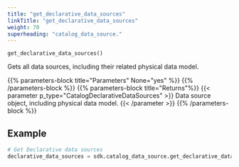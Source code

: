 ```yaml
---
title: "get_declarative_data_sources"
linkTitle: "get_declarative_data_sources"
weight: 70
superheading: "catalog_data_source."
---
```




``get_declarative_data_sources()``


Gets all data sources, including their related physical data model.


{{% parameters-block title="Parameters" None="yes" %}}
{{% /parameters-block %}}
{{% parameters-block title="Returns"%}}
{{< parameter p_type="CatalogDeclarativeDataSources" >}}
Data source object, including physical data model.
{{< /parameter >}}
{{% /parameters-block %}}

## Example

```python
# Get Declarative data sources
declarative_data_sources = sdk.catalog_data_source.get_declarative_data_sources()
```
